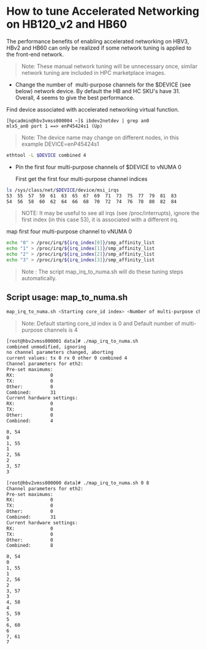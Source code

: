# How to tune Accelerated Networking on HB120_v2 and HB60

The performance benefits of enabling accelerated networking on HBV3, HBv2 and HB60 can only be realized if some network tuning is applied to the front-end network.
>Note: These manual network tuning will be unnecessary once, similar network tuning are included in HPC marketplace images.

  - Change the number of  multi-purpose channels for the $DEVICE (see below) network device. By default the HB and HC SKU's have 31. Overall, 4 seems to give the best performance.

Find device associated with accelerated networking virtual function.
```
[hpcadmin@hbv3vmss000004 ~]$ ibdev2netdev | grep an0
mlx5_an0 port 1 ==> enP45424s1 (Up)
```
>Note: The device name may change on different nodes, in this example DEVICE=enP45424s1

  ```bash
  ethtool -L $DEVICE combined 4
  ```
  - Pin the first four multi-purpose channels of $DEVICE  to vNUMA 0

    First get the first four multi-purpose channel indices
  ```bash
  ls /sys/class/net/$DEVICE/device/msi_irqs
  53  55  57  59  61  63  65  67  69  71  73  75  77  79  81  83
54  56  58  60  62  64  66  68  70  72  74  76  78  80  82  84
  ```
>NOTE: It may be useful to see all irqs (see /proc/interrupts), ignore the first index (in this case 53), it is associated with a different irq.

  map first four multi-purpose channel to vNUMA 0
  ```bash
  echo "0" > /proc/irq/${irq_index[0]}/smp_affinity_list
  echo "1" > /proc/irq/${irq_index[1]}/smp_affinity_list
  echo "2" > /proc/irq/${irq_index[2]}/smp_affinity_list
  echo "3" > /proc/irq/${irq_index[3]}/smp_affinity_list
  ```

  >Note : The script map_irq_to_numa.sh will do these tuning steps automatically.

  ## Script usage: map_to_numa.sh

  ```bash
  map_irq_to_numa.sh <Starting core_id index> <Number of multi-purpose channels>
  ```
  >Note: Default starting core_id index is 0 and Default number of multi-purpose channels is 4

  ```bash
  [root@hbv2vmss000001 data]# ./map_irq_to_numa.sh
combined unmodified, ignoring
no channel parameters changed, aborting
current values: tx 0 rx 0 other 0 combined 4
Channel parameters for eth2:
Pre-set maximums:
RX:             0
TX:             0
Other:          0
Combined:       31
Current hardware settings:
RX:             0
TX:             0
Other:          0
Combined:       4

0, 54
0
1, 55
1
2, 56
2
3, 57
3

  ```

  ```bash
  [root@hbv2vmss000000 data]# ./map_irq_to_numa.sh 0 8
Channel parameters for eth2:
Pre-set maximums:
RX:             0
TX:             0
Other:          0
Combined:       31
Current hardware settings:
RX:             0
TX:             0
Other:          0
Combined:       8

0, 54
0
1, 55
1
2, 56
2
3, 57
3
4, 58
4
5, 59
5
6, 60
6
7, 61
7
  ```
